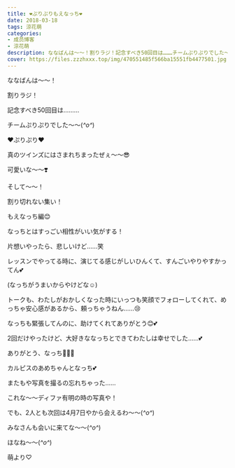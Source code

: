 ```yaml
---
title: ❤︎ぷりぷりもえなっち❤︎
date: 2018-03-18
tags: 涼花萌
categories: 
- 成员博客
- 涼花萌
description: ななばんは〜〜！割りラジ！記念すべき50回目は………チームぷりぷりでした〜〜(*^o^*)❤︎ぷりぷり❤︎真のツインズには...
cover: https://files.zzzhxxx.top/img/470551485f566ba15551fb4477501.jpg 
---
```







ななばんは〜〜！









割りラジ！







記念すべき50回目は………



チームぷりぷりでした〜〜(*^o^*)






❤︎ぷりぷり❤︎











真のツインズにはさまれちまったぜぇ〜〜😎




可愛いな〜〜❣️


















そして〜〜！






割り切れない集い！








もえなっち編😊






なっちとはすっごい相性がいい気がする！




片想いやったら、悲しいけど……笑








レッスンでやってる時に、演じてる感じがしいひんくて、すんごいやりやすかってん💕




(なっちがうまいからやけどな☺️)







トークも、わたしがおかしくなった時にいっつも笑顔でフォローしてくれて、めっちゃ安心感があるから、頼っちゃうねん……😢





なっちも緊張してんのに、助けてくれてありがとう😊💕







2回だけやったけど、大好きななっちとできてわたしは幸せでした……💕



ありがとう、なっち💓💓💓










カルピスのあめちゃんとなっち💕










またもや写真を撮るの忘れちゃった……



 これな〜〜ディファ有明の時の写真や！









でも、2人とも次回は4月7日やから会えるわ〜〜(*^o^*)







みなさんも会いに来てな〜〜(*^o^*)









ほなね〜〜(*^o^*)




萌より♡


